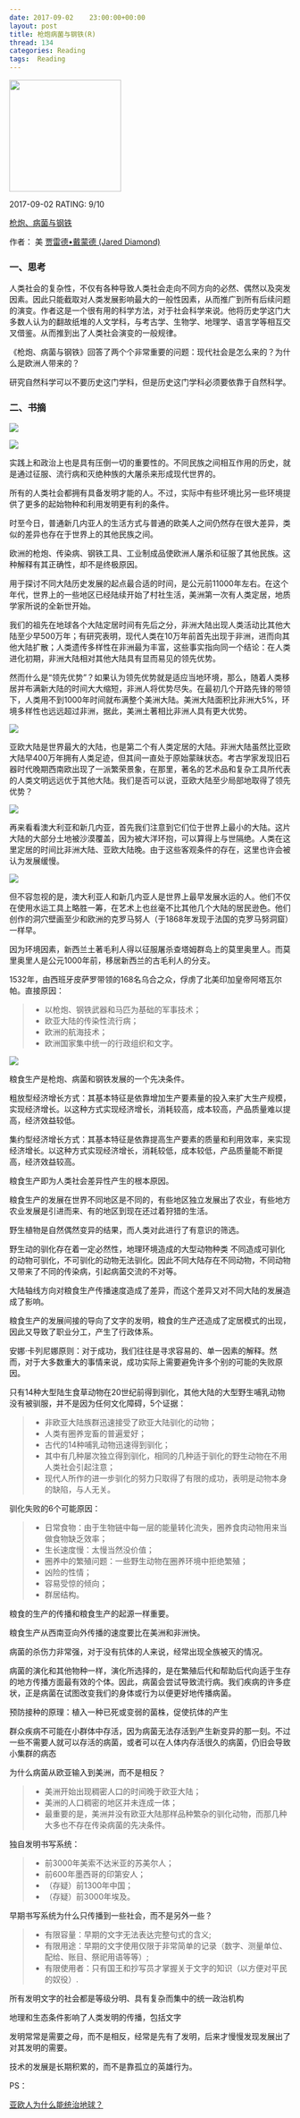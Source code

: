 ```yaml
---
date: 2017-09-02    23:00:00+00:00
layout: post
title: 枪炮病菌与钢铁(R)
thread: 134
categories: Reading
tags:  Reading
---
```


<img src="https://images-cn.ssl-images-amazon.com/images/I/812b8yehXcL.jpg" width="200" />

2017-09-02 RATING:  9/10



[枪炮、病菌与钢铁](https://www.amazon.cn/%E6%9E%AA%E7%82%AE-%E7%97%85%E8%8F%8C%E4%B8%8E%E9%92%A2%E9%93%81-%E4%BA%BA%E7%B1%BB%E7%A4%BE%E4%BC%9A%E7%9A%84%E5%91%BD%E8%BF%90-%E8%B4%BE%E9%9B%B7%E5%BE%B7-%E6%88%B4%E8%92%99%E5%BE%B7/dp/B01JODTOFK)



作者： 美 [贾雷德•戴蒙德 (Jared Diamond)](https://www.amazon.cn/s/ref=dp_byline_sr_book_1?ie=UTF8&field-author=%E8%B4%BE%E9%9B%B7%E5%BE%B7%E2%80%A2%E6%88%B4%E8%92%99%E5%BE%B7+%28Jared++Diamond%29&search-alias=books) 



### 一、思考



人类社会的复杂性，不仅有各种导致人类社会走向不同方向的必然、偶然以及突发因素。因此只能截取对人类发展影响最大的一般性因素，从而推广到所有后续问题的演变。作者这是一个很有用的科学方法，对于社会科学来说。他将历史学这门大多数人认为的翻故纸堆的人文学科，与考古学、生物学、地理学、语言学等相互交叉借鉴。从而推到出了人类社会演变的一般规律。

《枪炮、病菌与钢铁》回答了两个个非常重要的问题：现代社会是怎么来的？为什么是欧洲人带来的？

研究自然科学可以不要历史这门学科，但是历史这门学科必须要依靠于自然科学。

### 二、书摘

![](/images/枪炮、病菌与钢铁/问题的论证思路.png)

![](/images/枪炮、病菌与钢铁/核心观点.jpg)

实践上和政治上也是具有压倒一切的重要性的。不同民族之间相互作用的历史，就是通过征服、流行病和灭绝种族的大屠杀来形成现代世界的。

所有的人类社会都拥有具备发明才能的人。不过，实际中有些环境比另一些环境提供了更多的起始物种和利用发明更有利的条件。﻿﻿

时至今日，普通新几内亚人的生活方式与普通的欧美人之间仍然存在很大差异，类似的差异也存在于世界上的其他民族之间。

欧洲的枪炮、传染病、钢铁工具、工业制成品使欧洲人屠杀和征服了其他民族。这种解释有其正确性，却不是终极原因。

用于探讨不同大陆历史发展的起点最合适的时间，是公元前11000年左右。在这个年代，世界上的一些地区已经陆续开始了村社生活，美洲第一次有人类定居，地质学家所说的全新世开始。

我们的祖先在地球各个大陆定居时间有先后之分，非洲大陆出现人类活动比其他大陆至少早500万年；有研究表明，现代人类在10万年前首先出现于非洲，进而向其他大陆扩散；人类遗传多样性在非洲最为丰富，这些事实指向同一个结论：在人类进化初期，非洲大陆相对其他大陆具有显而易见的领先优势。

然而什么是“领先优势”？如果认为领先优势就是适应当地环境，那么，随着人类移居并布满新大陆的时间大大缩短，非洲人将优势尽失。在最初几个开路先锋的带领下，人类用不到1000年时间就布满整个美洲大陆。美洲大陆面积比非洲大5%，环境多样性也远远超过非洲，据此，美洲土著相比非洲人具有更大优势。﻿﻿

![](/images/枪炮、病菌与钢铁/类人猿遗传谱系.jpg)

亚欧大陆是世界最大的大陆，也是第二个有人类定居的大陆。非洲大陆虽然比亚欧大陆早400万年拥有人类足迹，但其间一直处于原始蒙昧状态。考古学家发现旧石器时代晚期西南欧出现了一派繁荣景象，在那里，著名的艺术品和复杂工具所代表的人类文明远远优于其他大陆。我们是否可以说，亚欧大陆至少局部地取得了领先优势？﻿﻿

![](/images/枪炮、病菌与钢铁/新西兰和查塔姆.png)

再来看看澳大利亚和新几内亚，首先我们注意到它们位于世界上最小的大陆。这片大陆的大部分土地被沙漠覆盖，因为被大洋环抱，可以算得上与世隔绝。人类在这里定居的时间比非洲大陆、亚欧大陆晚。由于这些客观条件的存在，这里也许会被认为发展缓慢。

![](/images/枪炮、病菌与钢铁/人类在全世界的扩张.jpg)



但不容忽视的是，澳大利亚人和新几内亚人是世界上最早发展水运的人。他们不仅在使用水运工具上略胜一筹，在艺术上也丝毫不比其他几个大陆的居民逊色。他们创作的洞穴壁画至少和欧洲的克罗马努人（于1868年发现于法国的克罗马努洞窟）一样早。

因为环境因素，新西兰土著毛利人得以征服屠杀查塔姆群岛上的莫里奥里人。而莫里奥里人是公元1000年前，移居新西兰的古毛利人的分支。﻿

1532年，由西班牙皮萨罗带领的168名乌合之众，俘虏了北美印加皇帝阿塔瓦尔帕。直接原因：

> *  以枪炮、钢铁武器和马匹为基础的军事技术；
> *  欧亚大陆的传染性流行病；
> *  欧洲的航海技术；
> *  欧洲国家集中统一的行政组织和文字。

![](/images/枪炮、病菌与钢铁/皮萨罗征服印加帝国.jpg)





粮食生产是枪炮、病菌和钢铁发展的一个先决条件。



粗放型经济增长方式：其基本特征是依靠增加生产要素量的投入来扩大生产规模，实现经济增长。以这种方式实现经济增长，消耗较高，成本较高，产品质量难以提高，经济效益较低。

集约型经济增长方式：其基本特征是依靠提高生产要素的质量和利用效率，来实现经济增长。以这种方式实现经济增长，消耗较低，成本较低，产品质量能不断提高，经济效益较高。

粮食生产即为人类社会差异性产生的根本原因。

粮食生产的发展在世界不同地区是不同的，有些地区独立发展出了农业，有些地方农业发展是引进而来、有的地区到现在还过着狩猎的生活。

野生植物是自然偶然变异的结果，而人类对此进行了有意识的筛选。

野生动的驯化存在着一定必然性，地理环境造成的大型动物种类 不同造成可驯化的动物可驯化，不可驯化的动物无法驯化。因此不同大陆存在不同动物，不同动物又带来了不同的传染病，引起病菌交流的不对等。

大陆轴线方向对粮食生产传播速度造成了差异，而这个差异又对不同大陆的发展造成了影响。

粮食生产的发展间接的导向了文字的发明，粮食的生产还造成了定居模式的出现，因此又导致了职业分工，产生了行政体系。

安娜·卡列尼娜原则：对于成功，我们往往是寻求容易的、单一因素的解释。然而，对于大多数重大的事情来说，成功实际上需要避免许多个别的可能的失败原因。 

只有14种大型陆生食草动物在20世纪前得到驯化，其他大陆的大型野生哺乳动物没有被驯服，并不是因为任何文化障碍，5个证据：

>  * 非欧亚大陆族群迅速接受了欧亚大陆驯化的动物；
>  * 人类有圈养宠畜的普遍爱好；
>  * 古代的14种哺乳动物迅速得到驯化；
>  * 其中有几种屡次独立得到驯化，相同的几种适于驯化的野生动物在不用人类社会引起注意；
>  * 现代人所作的进一步驯化的努力只取得了有限的成功，表明是动物本身的缺陷，与人无关。

驯化失败的6个可能原因：

> * 日常食物：由于生物链中每一层的能量转化流失，圈养食肉动物用来当做食物缺乏效率；
> * 生长速度慢：太慢当然没价值；
> * 圈养中的繁殖问题：一些野生动物在圈养环境中拒绝繁殖；
> * 凶险的性情；
> * 容易受惊的倾向；
> * 群居结构。

粮食的生产的传播和粮食生产的起源一样重要。

粮食生产从西南亚向外传播的速度要比在美洲和非洲快。

病菌的杀伤力非常强，对于没有抗体的人来说，经常出现全族被灭的情况。

病菌的演化和其他物种一样，演化所选择的，是在繁殖后代和帮助后代向适于生存的地方传播方面最有效的个体。因此，病菌会尝试导致流行病。我们疾病的许多症状，正是病菌在试图改变我们的身体或行为以便更好地传播病菌。

预防接种的原理：植入一种已死或变弱的菌株，促使抗体的产生

群众疾病不可能在小群体中存活，因为病菌无法存活到产生新变异的那一刻。不过一些不需要人就可以存活的病菌，或者可以在人体内存活很久的病菌，仍旧会导致小集群的病态

为什么病菌从欧亚输入到美洲，而不是相反？

> * 美洲开始出现稠密人口的时间晚于欧亚大陆；
> * 美洲的人口稠密的地区并未连成一体；
> * 最重要的是，美洲并没有欧亚大陆那样品种繁杂的驯化动物，而那几种大多也不存在传染病菌的先决条件。

独自发明书写系统：

> * 前3000年美索不达米亚的苏美尔人；
> * 前600年墨西哥的印第安人；
> * （存疑）前1300年中国；
> * （存疑）前3000年埃及。

早期书写系统为什么只传播到一些社会，而不是另外一些？

> * 有限容量：早期的文字无法表达完整句式的含义;
> * 有限用途：早期的文字使用仅限于非常简单的记录（数字、测量单位、配给、账目、祭祀用语等等）;
> * 有限使用者：只有国王和抄写员才掌握关于文字的知识（以方便对平民的奴役）.

所有发明文字的社会都是等级分明、具有复杂而集中的统一政治机构

地理和生态条件影响了人类发明的传播，包括文字

发明常常是需要之母，而不是相反，经常是先有了发明，后来才慢慢发现发展出了对其发明的需要。

技术的发展是长期积累的，而不是靠孤立的英雄行为。







PS：

[亚欧人为什么能统治地球？](http://baidu.iqiyi.com/watch/4968031958392662567.html)































